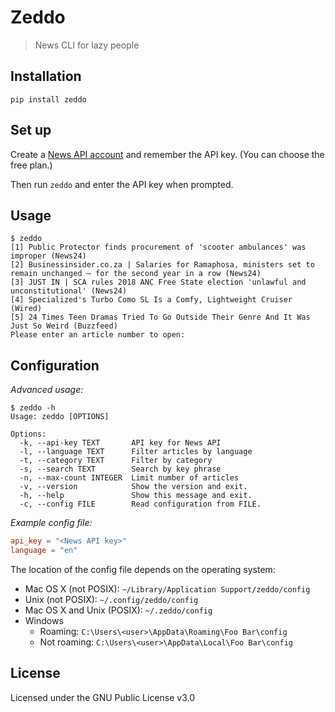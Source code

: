 # Zeddo

>News CLI for lazy people

## Installation

```
pip install zeddo
```

## Set up

Create a [News API account](https://newsapi.org/register) and remember the API
key. (You can choose the free plan.)

Then run `zeddo` and enter the API key when prompted.

## Usage

```
$ zeddo
[1] Public Protector finds procurement of 'scooter ambulances' was improper (News24)
[2] Businessinsider.co.za | Salaries for Ramaphosa, ministers set to remain unchanged – for the second year in a row (News24)
[3] JUST IN | SCA rules 2018 ANC Free State election 'unlawful and unconstitutional' (News24)
[4] Specialized's Turbo Como SL Is a Comfy, Lightweight Cruiser (Wired)
[5] 24 Times Teen Dramas Tried To Go Outside Their Genre And It Was Just So Weird (Buzzfeed)
Please enter an article number to open:
```

## Configuration

*Advanced usage:*

```
$ zeddo -h
Usage: zeddo [OPTIONS]

Options:
  -k, --api-key TEXT       API key for News API
  -l, --language TEXT      Filter articles by language
  -t, --category TEXT      Filter by category
  -s, --search TEXT        Search by key phrase
  -n, --max-count INTEGER  Limit number of articles
  -v, --version            Show the version and exit.
  -h, --help               Show this message and exit.
  -c, --config FILE        Read configuration from FILE.
```

*Example config file:*

```toml
api_key = "<News API key>"
language = "en"
```

The location of the config file depends on the operating system:
- Mac OS X (not POSIX): `~/Library/Application Support/zeddo/config`
- Unix (not POSIX): `~/.config/zeddo/config`
- Mac OS X and Unix (POSIX): `~/.zeddo/config`
- Windows
  - Roaming: `C:\Users\<user>\AppData\Roaming\Foo Bar\config`
  - Not roaming: `C:\Users\<user>\AppData\Local\Foo Bar\config`

## License

Licensed under the GNU Public License v3.0
